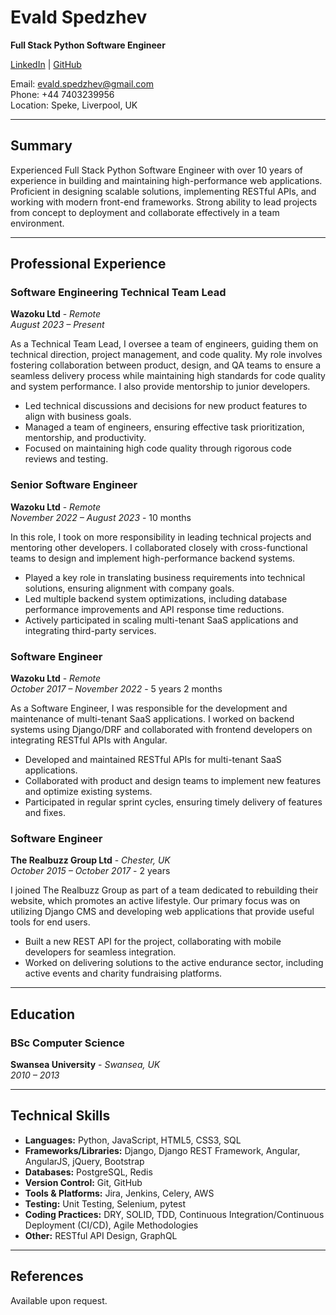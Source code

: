 # **Evald Spedzhev**
**Full Stack Python Software Engineer**

[LinkedIn](https://www.linkedin.com/in/e-spedzhev/) | [GitHub](https://github.com/espedzhev)

Email: evald.spedzhev@gmail.com  
Phone: +44 7403239956  
Location: Speke, Liverpool, UK

---

## **Summary**

Experienced Full Stack Python Software Engineer with over 10 years of experience in building and maintaining high-performance web applications.
Proficient in designing scalable solutions, implementing RESTful APIs, and working with modern front-end frameworks.
Strong ability to lead projects from concept to deployment and collaborate effectively in a team environment.

---

## **Professional Experience**

### **Software Engineering Technical Team Lead**  
**Wazoku Ltd** - *Remote*  
*August 2023 – Present*

As a Technical Team Lead, I oversee a team of engineers, guiding them on technical direction, project management, and code quality.
My role involves fostering collaboration between product, design, and QA teams to ensure a seamless delivery process while maintaining high standards for code quality and system performance. I also provide mentorship to junior developers.

- Led technical discussions and decisions for new product features to align with business goals.
- Managed a team of engineers, ensuring effective task prioritization, mentorship, and productivity.
- Focused on maintaining high code quality through rigorous code reviews and testing.

### **Senior Software Engineer**  
**Wazoku Ltd** - *Remote*  
*November 2022 – August 2023* - 10 months

In this role, I took on more responsibility in leading technical projects and mentoring other developers.
I collaborated closely with cross-functional teams to design and implement high-performance backend systems.

- Played a key role in translating business requirements into technical solutions, ensuring alignment with company goals.
- Led multiple backend system optimizations, including database performance improvements and API response time reductions.
- Actively participated in scaling multi-tenant SaaS applications and integrating third-party services.

### **Software Engineer**  
**Wazoku Ltd** - *Remote*  
*October 2017 – November 2022* - 5 years 2 months

As a Software Engineer, I was responsible for the development and maintenance of multi-tenant SaaS applications.
I worked on backend systems using Django/DRF and collaborated with frontend developers on integrating RESTful APIs with Angular.

- Developed and maintained RESTful APIs for multi-tenant SaaS applications.
- Collaborated with product and design teams to implement new features and optimize existing systems.
- Participated in regular sprint cycles, ensuring timely delivery of features and fixes.

### **Software Engineer**  
**The Realbuzz Group Ltd** - *Chester, UK*  
*October 2015 – October 2017* - 2 years

I joined The Realbuzz Group as part of a team dedicated to rebuilding their website, which promotes an active lifestyle.
Our primary focus was on utilizing Django CMS and developing web applications that provide useful tools for end users.

- Built a new REST API for the project, collaborating with mobile developers for seamless integration.
- Worked on delivering solutions to the active endurance sector, including active events and charity fundraising platforms.

---

## **Education**

### **BSc Computer Science**  
**Swansea University** - *Swansea, UK*  
*2010 – 2013*

---

## **Technical Skills**

- **Languages:** Python, JavaScript, HTML5, CSS3, SQL
- **Frameworks/Libraries:** Django, Django REST Framework, Angular, AngularJS, jQuery, Bootstrap
- **Databases:** PostgreSQL, Redis
- **Version Control:** Git, GitHub
- **Tools & Platforms:** Jira, Jenkins, Celery, AWS
- **Testing:** Unit Testing, Selenium, pytest
- **Coding Practices:** DRY, SOLID, TDD, Continuous Integration/Continuous Deployment (CI/CD), Agile Methodologies
- **Other:** RESTful API Design, GraphQL

---

## **References**

Available upon request.
